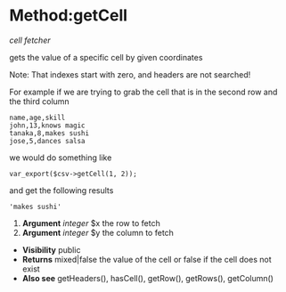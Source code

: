 # Method:getCell #

_cell fetcher_

gets the value of a specific cell by given coordinates

Note: That indexes start with zero, and headers are not
searched!

For example if we are trying to grab the cell that is in the
second row and the third column



```
name,age,skill
john,13,knows magic
tanaka,8,makes sushi
jose,5,dances salsa
```


we would do something like


```
var_export($csv->getCell(1, 2));
```


and get the following results


```
'makes sushi'
```


  1. **Argument** _integer_  $x the row to fetch
  1. **Argument** _integer_  $y the column to fetch

  * **Visibility**  public
  * **Returns** mixed|false the value of the cell or false if the cell does
not exist
  * **Also see** getHeaders(), hasCell(), getRow(), getRows(), getColumn()
